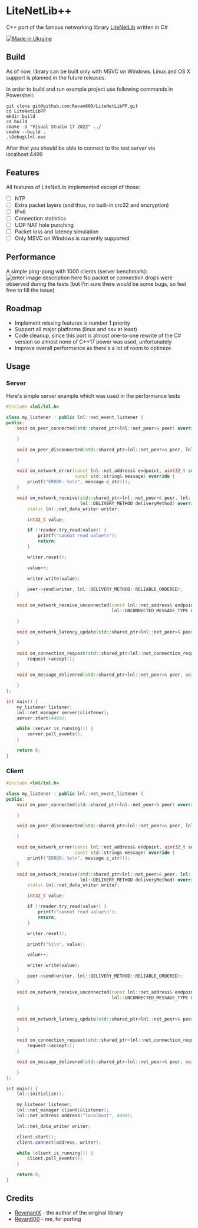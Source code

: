 # LiteNetLib++
C++ port of the famous networking library [LiteNetLib](https://github.com/RevenantX/LiteNetLib) written in C#

[![Made in Ukraine](https://img.shields.io/badge/made_in-ukraine-ffd700.svg?labelColor=0057b7)](https://stand-with-ukraine.pp.ua)
## Build
As of now, library can be built only with MSVC on Windows. Linux and OS X support is planned in the future releases.

In order to build and run example project use following commands in Powershell:

    git clone git@github.com:Revan600/LiteNetLibPP.git
    cd LiteNetLibPP
    mkdir build
    cd build
    cmake -G "Visual Studio 17 2022" ../
    cmake --build .
    .\Debug\lnl.exe
After that you should be able to connect to the test server via localhost:4499
## Features
All features of LiteNetLib implemented except of those:

 - [ ] NTP
 - [ ] Extra packet layers (and thus, no built-in crc32 and encryption)
 - [ ] IPv6
 - [ ] Connection statistics
 - [ ] UDP NAT hole punching
 - [ ] Packet loss and latency simulation
 - [ ] Only MSVC on Windows is currently supported

## Performance
A simple ping-pong with 1000 clients (server benchmark):
![enter image description here](https://github.com/Revan600/LiteNetLibPP/blob/main/assets/lnl_perf.png?raw=true)
No packet or connection drops were observed during the tests (but I'm sure there would be some bugs, so feel free to fill the issue)
## Roadmap

 - Implement missing features is number 1 priority
 - Support all major platforms (linux and osx at least)
 - Code cleanup, since this port is almost one-to-one rewrite of the C# version so almost none of C++17 power was used, unfortunately
 - Improve overall performance as there's a lot of room to optimize
 
 ## Usage
 ### Server
 Here's simple server example which was used in the performance tests
 
```cpp
#include <lnl/lnl.h>

class my_listener : public lnl::net_event_listener {
public:
    void on_peer_connected(std::shared_ptr<lnl::net_peer>& peer) override {

    }

    void on_peer_disconnected(std::shared_ptr<lnl::net_peer>& peer, lnl::disconnect_info& disconnectInfo) override {

    }

    void on_network_error(const lnl::net_address& endpoint, uint32_t socketErrorCode,
                          const std::string& message) override {
        printf("ERROR: %s\n", message.c_str());
    }

    void on_network_receive(std::shared_ptr<lnl::net_peer>& peer, lnl::net_data_reader& reader, uint8_t channelNumber,
                            lnl::DELIVERY_METHOD deliveryMethod) override {
        static lnl::net_data_writer writer;

        int32_t value;

        if (!reader.try_read(value)) {
            printf("cannot read value\n");
            return;
        }

        writer.reset();

        value++;

        writer.write(value);

        peer->send(writer, lnl::DELIVERY_METHOD::RELIABLE_ORDERED);
    }

    void on_network_receive_unconnected(const lnl::net_address& endpoint, lnl::net_data_reader& reader,
                                        lnl::UNCONNECTED_MESSAGE_TYPE messageType) override {

    }

    void on_network_latency_update(std::shared_ptr<lnl::net_peer>& peer, int latency) override {

    }

    void on_connection_request(std::shared_ptr<lnl::net_connection_request>& request) override {
        request->accept();
    }

    void on_message_delivered(std::shared_ptr<lnl::net_peer>& peer, void* userData) override {

    }
};

int main() {
    my_listener listener;
    lnl::net_manager server(&listener);
    server.start(4499);

    while (server.is_running()) {
        server.poll_events();
    }

    return 0;
}
```

### Client

```cpp
#include <lnl/lnl.h>

class my_listener : public lnl::net_event_listener {
public:
    void on_peer_connected(std::shared_ptr<lnl::net_peer>& peer) override {

    }

    void on_peer_disconnected(std::shared_ptr<lnl::net_peer>& peer, lnl::disconnect_info& disconnectInfo) override {

    }

    void on_network_error(const lnl::net_address& endpoint, uint32_t socketErrorCode,
                          const std::string& message) override {
        printf("ERROR: %s\n", message.c_str());
    }

    void on_network_receive(std::shared_ptr<lnl::net_peer>& peer, lnl::net_data_reader& reader, uint8_t channelNumber,
                            lnl::DELIVERY_METHOD deliveryMethod) override {
        static lnl::net_data_writer writer;

        int32_t value;

        if (!reader.try_read(value)) {
            printf("cannot read value\n");
            return;
        }

        writer.reset();

        printf("%i\n", value);

        value++;

        writer.write(value);

        peer->send(writer, lnl::DELIVERY_METHOD::RELIABLE_ORDERED);
    }

    void on_network_receive_unconnected(const lnl::net_address& endpoint, lnl::net_data_reader& reader,
                                        lnl::UNCONNECTED_MESSAGE_TYPE messageType) override {

    }

    void on_network_latency_update(std::shared_ptr<lnl::net_peer>& peer, int latency) override {

    }

    void on_connection_request(std::shared_ptr<lnl::net_connection_request>& request) override {
        request->accept();
    }

    void on_message_delivered(std::shared_ptr<lnl::net_peer>& peer, void* userData) override {

    }
};

int main() {
    lnl::initialize();

    my_listener listener;
    lnl::net_manager client(&listener);
    lnl::net_address address("localhost", 4499);

    lnl::net_data_writer writer;

    client.start();
    client.connect(address, writer);

    while (client.is_running()) {
        client.poll_events();
    }

    return 0;
}
```

## Credits
 - [RevenantX](https://github.com/RevenantX) - the author of the original library
 - [Revan600](https://github.com/Revan600) - me, for porting

